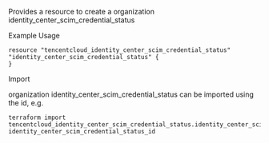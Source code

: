 Provides a resource to create a organization identity_center_scim_credential_status

Example Usage

```hcl
resource "tencentcloud_identity_center_scim_credential_status" "identity_center_scim_credential_status" {
}
```

Import

organization identity_center_scim_credential_status can be imported using the id, e.g.

```
terraform import tencentcloud_identity_center_scim_credential_status.identity_center_scim_credential_status identity_center_scim_credential_status_id
```
